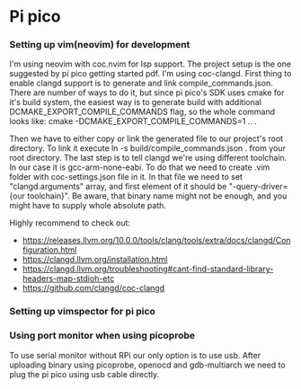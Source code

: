 # Pi pico

### Setting up vim(neovim) for development

I'm using neovim with coc.nvim for lsp support. The project setup is the one suggested by pi pico getting started pdf. I'm using coc-clangd. First thing to enable clangd support is to generate and link compile_commands.json. There are number of ways to do it, but since pi pico's SDK uses cmake for it's build system, the easiest way is to generate build with additional DCMAKE_EXPORT_COMPILE_COMMANDS flag, so the whole command looks like: cmake -DCMAKE_EXPORT_COMPILE_COMMANDS=1 .. .

Then we have to either copy or link the generated file to our project's root directory. To link it execute ln -s build/compile_commands.json . from your root directory. The last step is to tell clangd we're using different toolchain. In our case it is gcc-arm-none-eabi. To do that we need to create .vim folder with coc-settings.json file in it. In that file we need to set "clangd.arguments" array, and first element of it should be "-query-driver={our toolchain}". Be aware, that binary name might not be enough, and you might have to supply whole absolute path.

Highly recommend to check out:
- https://releases.llvm.org/10.0.0/tools/clang/tools/extra/docs/clangd/Configuration.html
- https://clangd.llvm.org/installation.html
- https://clangd.llvm.org/troubleshooting#cant-find-standard-library-headers-map-stdioh-etc
- https://github.com/clangd/coc-clangd

### Setting up vimspector for pi pico

### Using port monitor when using picoprobe

To use serial monitor without RPi our only option is to use usb. After uploading binary using picoprobe, openocd and gdb-multiarch we need to plug the pi pico using usb cable directly.
